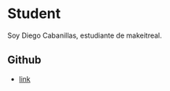 # Student
Soy Diego Cabanillas, estudiante de makeitreal.

## Github
- [link](https://github.com/dgcabanillas)